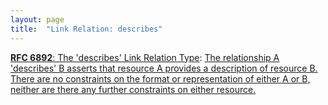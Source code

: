 ```yaml
---
layout: page
title:  "Link Relation: describes"
---
```


[**RFC 6892**: The 'describes' Link Relation Type](/specs/IETF/RFC/6892 "This specification defines the 'describes' link relation type that allows resource representations to indicate that they are describing another resource. In contexts where applications want to associate described resources and description resources, and want to build services based on these associations, the 'describes' link relation type provides the opposite direction of the 'describedby' link relation type, which already is a registered link relation type."): [The relationship A 'describes' B asserts that resource A provides a description of resource B. There are no constraints on the format or representation of either A or B, neither are there any further constraints on either resource.](http://tools.ietf.org/html/rfc6892#section-2)

